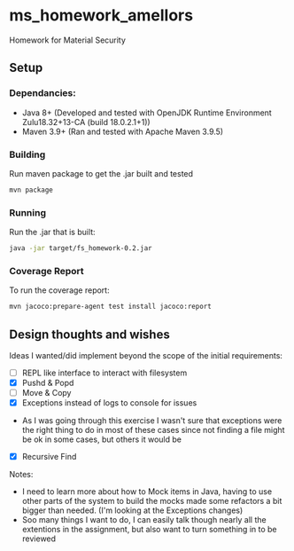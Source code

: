 # ms_homework_amellors
Homework for Material Security

## Setup

### Dependancies:
* Java 8+ (Developed and tested with OpenJDK Runtime Environment Zulu18.32+13-CA (build 18.0.2.1+1))
* Maven 3.9+ (Ran and tested with Apache Maven 3.9.5)

### Building
Run maven package to get the .jar built and tested
```bash 
mvn package
```

### Running
Run the .jar that is built:
```bash 
java -jar target/fs_homework-0.2.jar
```

### Coverage Report
To run the coverage report:
```bash
mvn jacoco:prepare-agent test install jacoco:report
```

## Design thoughts and wishes

Ideas I wanted/did implement beyond the scope of the initial requirements:
- [ ] REPL like interface to interact with filesystem
- [X] Pushd & Popd
- [ ] Move & Copy
- [X] Exceptions instead of logs to console for issues
* As I was going through this exercise I wasn't sure that exceptions were the right thing to do in most of these cases since not finding a file might be ok in some cases, but others it would be
- [X] Recursive Find

Notes:
* I need to learn more about how to Mock items in Java, having to use other parts of the system to build the mocks made some refactors a bit bigger than needed. (I'm looking at the Exceptions changes)
* Soo many things I want to do, I can easily talk though nearly all the extentions in the assignment, but also want to turn something in to be reviewed